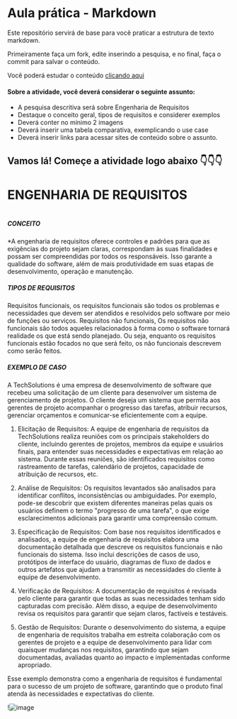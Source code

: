 # Aula prática - Markdown

Este repositório servirá de base para você praticar a estrutura de texto markdown. 

Primeiramente faça um fork, edite inserindo a pesquisa, e no final, faça o commit para salvar o conteúdo.

Você poderá estudar o conteúdo [clicando aqui](https://docs.pipz.com/central-de-ajuda/learning-center/guia-basico-de-markdown#open)

#### Sobre a atividade, você deverá considerar o seguinte assunto:

- A pesquisa descritiva será sobre Engenharia de Requisitos
- Destaque o conceito geral, tipos de requisitos e considerer exemplos
- Deverá conter no mínimo 2 imagens
- Deverá inserir uma tabela comparativa, exemplicando o use case
- Deverá inserir links para acessar sites de conteúdo sobre o assunto.


## Vamos lá! Começe a atividade logo abaixo 👇👇👇
# **ENGENHARIA DE REQUISITOS** <h1>
##### CONCEITO <h5>
*A engenharia de requisitos oferece controles e padrões para que as exigências do projeto sejam claras, correspondam às suas finalidades e possam ser compreendidas por todos os responsáveis. Isso garante a qualidade do software, além de mais produtividade em suas etapas de desenvolvimento, operação e manutenção.
##### TIPOS DE REQUISITOS <h5>
Requisitos funcionais, os requisitos funcionais são todos os problemas e necessidades que devem ser atendidos e resolvidos pelo software por meio de funções ou serviços.
Requisitos não funcionais, Os requisitos não funcionais são todos aqueles relacionados à forma como o software tornará realidade os que está sendo planejado. Ou seja, enquanto os requisitos funcionais estão focados no que será feito, os não funcionais descrevem como serão feitos.
##### EXEMPLO DE CASO <h5>
A TechSolutions é uma empresa de desenvolvimento de software que recebeu uma solicitação de um cliente para desenvolver um sistema de gerenciamento de projetos. O cliente deseja um sistema que permita aos gerentes de projeto acompanhar o progresso das tarefas, atribuir recursos, gerenciar orçamentos e comunicar-se eficientemente com a equipe.
1. Elicitação de Requisitos:
A equipe de engenharia de requisitos da TechSolutions realiza reuniões com os principais stakeholders do cliente, incluindo gerentes de projetos, membros da equipe e usuários finais, para entender suas necessidades e expectativas em relação ao sistema. Durante essas reuniões, são identificados requisitos como rastreamento de tarefas, calendário de projetos, capacidade de atribuição de recursos, etc.

2. Análise de Requisitos:
Os requisitos levantados são analisados para identificar conflitos, inconsistências ou ambiguidades. Por exemplo, pode-se descobrir que existem diferentes maneiras pelas quais os usuários definem o termo "progresso de uma tarefa", o que exige esclarecimentos adicionais para garantir uma compreensão comum.

3. Especificação de Requisitos:
Com base nos requisitos identificados e analisados, a equipe de engenharia de requisitos elabora uma documentação detalhada que descreve os requisitos funcionais e não funcionais do sistema. Isso inclui descrições de casos de uso, protótipos de interface do usuário, diagramas de fluxo de dados e outros artefatos que ajudam a transmitir as necessidades do cliente à equipe de desenvolvimento.

4. Verificação de Requisitos:
A documentação de requisitos é revisada pelo cliente para garantir que todas as suas necessidades tenham sido capturadas com precisão. Além disso, a equipe de desenvolvimento revisa os requisitos para garantir que sejam claros, factíveis e testáveis.

5. Gestão de Requisitos:
Durante o desenvolvimento do sistema, a equipe de engenharia de requisitos trabalha em estreita colaboração com os gerentes de projeto e a equipe de desenvolvimento para lidar com quaisquer mudanças nos requisitos, garantindo que sejam documentadas, avaliadas quanto ao impacto e implementadas conforme apropriado.

Esse exemplo demonstra como a engenharia de requisitos é fundamental para o sucesso de um projeto de software, garantindo que o produto final atenda às necessidades e expectativas do cliente.


!![image](https://github.com/Feefbolas/aulaMarkdown/assets/164874979/e8aabc72-5427-43bc-9e4c-8f6bf1243449)
